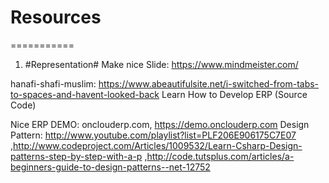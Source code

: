 # Resources
===========
1. #Representation#
  Make nice Slide: https://www.mindmeister.com/

hanafi-shafi-muslim:
  https://www.abeautifulsite.net/i-switched-from-tabs-to-spaces-and-havent-looked-back
Learn How to Develop ERP (Source Code)

Nice ERP DEMO: onclouderp.com, https://demo.onclouderp.com
Design Pattern: http://www.youtube.com/playlist?list=PLF206E906175C7E07
,http://www.codeproject.com/Articles/1009532/Learn-Csharp-Design-patterns-step-by-step-with-a-p
,http://code.tutsplus.com/articles/a-beginners-guide-to-design-patterns--net-12752
